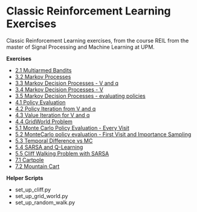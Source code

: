 # Classic Reinforcement Learning Exercises
Classic Reinforcement Learning exercises, from the course REIL from the master of Signal Processing and Machine Learning at UPM. 


**Exercises**

- [2.1 Multiarmed Bandits](https://github.com/itsTAMART/ClassicRL/blob/master/2.1%20Multiarmed%20Bandits.ipynb) 
- [3.2 Markov Processes](https://github.com/itsTAMART/ClassicRL/blob/master/3.2%20Markov%20Processes.ipynb) 
- [3.3 Markov Decision Processes - V and q](https://github.com/itsTAMART/ClassicRL/blob/master/3.3%20Markov%20Decision%20Processes%20-%20V%20and%20q.ipynb)
- [3.4 Markov Decision Processes - V](https://github.com/itsTAMART/ClassicRL/blob/master/3.4%20Markov%20Decision%20Processes%20-%20V.ipynb)
- [3.5 Markov Decision Processes - evaluating policies](https://github.com/itsTAMART/ClassicRL/blob/master/3.5%20Markov%20Decision%20Processes%20-%20evaluating%20policies.ipynb)
- [4.1 Policy Evaluation](https://github.com/itsTAMART/ClassicRL/blob/master/4.1%20Policy%20Evaluation%20.ipynb)
- [4.2 Policy Iteration from V and q](https://github.com/itsTAMART/ClassicRL/blob/master/4.1%20Policy%20Evaluation%20.ipynb)
- [4.3 Value Iteration for V and q](https://github.com/itsTAMART/ClassicRL/blob/master/4.3%20Value%20Iteration%20for%20V%20and%20q.ipynb)
- [4.4 GridWorld Problem](https://github.com/itsTAMART/ClassicRL/blob/master/4.4%20GridWorld%20Problem.ipynb)
- [5.1 Monte Carlo Policy Evaluation - Every Visit](https://github.com/itsTAMART/ClassicRL/blob/master/5.1%20Monte%20Carlo%20Policy%20Evaluation%20-%20Every%20Visit.ipynb)
- [5.2 MonteCarlo policy evaluation - First Visit and Importance Sampling](https://github.com/itsTAMART/ClassicRL/blob/master/5.2%20MonteCarlo%20policy%20evaluation%20-%20First%20Visit%20and%20Importance%20Sampling.ipynb)
- [5.3 Temporal Difference vs MC](https://github.com/itsTAMART/ClassicRL/blob/master/5.3%20Temporal%20Difference%20vs%20MC.ipynb)
- [5.4 SARSA and Q-Learning](https://github.com/itsTAMART/ClassicRL/blob/master/5.4%20SARSA%20and%20Q-Learning.ipynb)
- [5.5 Cliff Walking Problem with SARSA](https://github.com/itsTAMART/ClassicRL/blob/master/5.5%20Cliff%20Walking%20Problem%20with%20SARSA.ipynb)
- [7.1 Cartpole](https://github.com/itsTAMART/ClassicRL/blob/master/7.1%20Cartpole.ipynb)
- [7.2 Mountain Cart](https://github.com/itsTAMART/ClassicRL/blob/master/7.2%20Mountain%20Cart.ipynb)


**Helper Scripts**

- set_up_cliff.py
- set_up_grid_world.py
- set_up_random_walk.py
